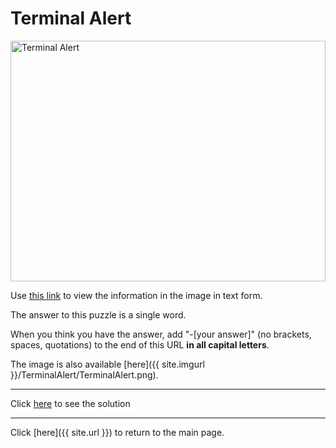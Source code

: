 # Terminal Alert

<img src="{{ site.imgurl }}/TerminalAlert/TerminalAlert.png" alt="Terminal Alert" style="width:100%;height:385px;object-fit:contain;">

Use [this link](TerminalAlert/TerminalAlertText.txt) to view the information in the image in text form.

The answer to this puzzle is a single word.

When you think you have the answer, add "-[your answer]" (no brackets, spaces, quotations) to the end of this URL **in all capital letters**.

The image is also available [here]({{ site.imgurl }}/TerminalAlert/TerminalAlert.png).

-----

Click [here](TerminalAlert-STEGANOGRAPHY) to see the solution

-----

Click [here]({{ site.url }}) to return to the main page.

